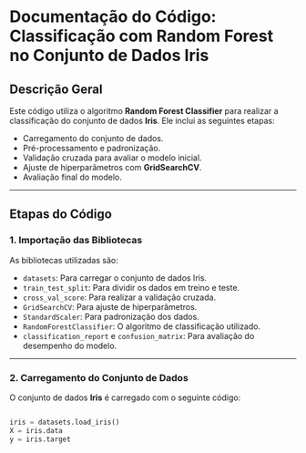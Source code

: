 # Documentação do Código: Classificação com Random Forest no Conjunto de Dados Iris

## Descrição Geral
Este código utiliza o algoritmo **Random Forest Classifier** para realizar a classificação do conjunto de dados **Iris**. Ele inclui as seguintes etapas:
- Carregamento do conjunto de dados.
- Pré-processamento e padronização.
- Validação cruzada para avaliar o modelo inicial.
- Ajuste de hiperparâmetros com **GridSearchCV**.
- Avaliação final do modelo.

---

## Etapas do Código

### 1. **Importação das Bibliotecas**
As bibliotecas utilizadas são:
- `datasets`: Para carregar o conjunto de dados Iris.
- `train_test_split`: Para dividir os dados em treino e teste.
- `cross_val_score`: Para realizar a validação cruzada.
- `GridSearchCV`: Para ajuste de hiperparâmetros.
- `StandardScaler`: Para padronização dos dados.
- `RandomForestClassifier`: O algoritmo de classificação utilizado.
- `classification_report` e `confusion_matrix`: Para avaliação do desempenho do modelo.

---

### 2. **Carregamento do Conjunto de Dados**
O conjunto de dados **Iris** é carregado com o seguinte código:
```python

iris = datasets.load_iris()
X = iris.data
y = iris.target






